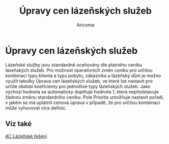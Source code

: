 ﻿---
    title: "Úpravy cen lázeňských služeb"
    author: Aricoma
    ms.date: 04/30/2018
    ms.topic: article
    ms.prod: dynamics-nav-2017
    ms.contentlocale: cs-cz
    ms.lasthandoff: 04/30/2018
---

# Úpravy cen lázeňských služeb

Lázeňské služby jsou standardně oceňovány dle platného ceníku lázeňských služeb. Pro možnost operativních změn ceníku pro určitou kombinaci typu klienta a typu pobytu, zákazníka a lázeňský dům je možno využít tabulky Úprava cen lázeňských služeb, ve které lze nastavit pro určité období koeficienty pro jednotlivé typy lázeňských služeb.
Jako výchozí hodnota se automaticky doplňuje hodnota 1, která nepředstavuje žádnou změnu standardního ceníku.
Pole Priorita umožňuje nastavit pořadí, v jakém se má uplatnit cenová úprava v případě, že pro určitou kombinaci může vyhovovat více definic. 



## <a name="see-also"></a>Viz také
[AC Lázeňské řešení](spa-solution.md)